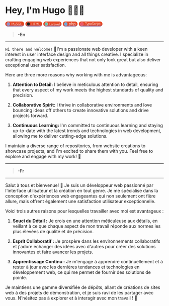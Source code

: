 # Hey, I'm Hugo  🙋🏻‍♂️
<img src="https://github.com/hugofsu79/hugofsu79/blob/main/src/pastille/Impression_MySQLPastille.png" height=16> <img src="https://github.com/hugofsu79/hugofsu79/blob/main/src/pastille/Impression_htmlPastille.png" height=16> <img src="https://github.com/hugofsu79/hugofsu79/blob/main/src/pastille/Impression_laravelPastille.png" height=16> <img src="https://github.com/hugofsu79/hugofsu79/blob/main/src/pastille/Impression_phpPastille.png" height=16> <img src="https://github.com/hugofsu79/hugofsu79/blob/main/src/pastille/Impression_typeScriptPastille.png" height=16>
  

> **-En**

---

`Hi there and welcome!` 👋I'm a passionate web developer with a keen interest in user interface design and all things creative. I specialize in crafting engaging web experiences that not only look great but also deliver exceptional user satisfaction.

Here are three more reasons why working with me is advantageous:

1. **Attention to Detail:** I believe in meticulous attention to detail, ensuring that every aspect of my work meets the highest standards of quality and precision.
  
2. **Collaborative Spirit:** I thrive in collaborative environments and love bouncing ideas off others to create innovative solutions and drive projects forward.
  
3. **Continuous Learning:** I'm committed to continuous learning and staying up-to-date with the latest trends and technologies in web development, allowing me to deliver cutting-edge solutions.

I maintain a diverse range of repositories, from website creations to showcase projects, and I'm excited to share them with you. Feel free to explore and engage with my work! 🚀

---

> **-Fr**

---

Salut à tous et bienvenue! 👋 Je suis un développeur web passionné par l'interface utilisateur et la création en tout genre. Je me spécialise dans la conception d'expériences web engageantes qui non seulement ont fière allure, mais offrent également une satisfaction utilisateur exceptionnelle.

Voici trois autres raisons pour lesquelles travailler avec moi est avantageux :

1. **Souci du Détail :** Je crois en une attention méticuleuse aux détails, en veillant à ce que chaque aspect de mon travail réponde aux normes les plus élevées de qualité et de précision.
  
2. **Esprit Collaboratif :** Je prospère dans les environnements collaboratifs et j'adore échanger des idées avec d'autres pour créer des solutions innovantes et faire avancer les projets.
  
3. **Apprentissage Continu :** Je m'engage à apprendre continuellement et à rester à jour avec les dernières tendances et technologies en développement web, ce qui me permet de fournir des solutions de pointe.

Je maintiens une gamme diversifiée de dépôts, allant de créations de sites web à des projets de démonstration, et je suis ravi de les partager avec vous. N'hésitez pas à explorer et à interagir avec mon travail ! 🚀
